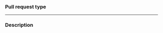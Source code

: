 <!--
IMPORTANT: Please read and follow instructions below on how to
open and submit your pull request.

REQUIRED STEPS:
1. Specify correct pull request type.
2. Write meaningful description.
3. Run `pnpm lint` and `pnpm test` in packages you changed and make sure they have no errors.
4. Add new tests (if needed) to cover new functionality.
5. Read checklist below.

CHECKLIST:
- Do you have a JIRA story for your pull request?
    - If yes, please format the PR title to match the `[XX-000]: description` pattern.
    - If no, please write your PR title using conventional commit rules.
- Does your change require a new version of the widget/module?
    - If yes, run `pnpm -w changelog` or update the `CHANGELOG.md` and bump the version manually.
    - If no, ignore.
- Do you have related PRs in other Mendix repositories?
    - If yes, please link all related pull requests in the description.
    - If no, ignore.
- Does your change touch XML, or is it a new feature or behavior?
    - If yes, if necessary, please create a PR with updates in the documentation (https://github.com/mendix/docs).
    - If no, ignore.
 - Is your change a bug fix or a new feature?
      - If yes, please add a description (last section in the template) of what should be tested and what steps are needed to test it.
     - If no, ignore.
-->

<!--
What type of changes does your PR introduce?
Uncomment relevant sections below by removing `<!--` at the beginning of the line.
-->

### **Pull request type**

<!-- No code changes (changes to documentation, CI, metadata, etc.)
<!---->

<!-- Dependency changes (any modification to dependencies in `package.json`)
<!---->

<!-- Refactoring (e.g. file rename, variable rename, etc.)
<!---->

<!-- Bug fix (non-breaking change which fixes an issue)
<!---->

<!-- New feature (non-breaking change which adds functionality)
<!---->

<!-- Breaking change (fix or feature that would cause existing functionality to change)
<!---->

<!-- Test related change (New E2E test, test automation, etc.)
<!---->

---

<!---
Describe your changes in detail.
Try to explain WHAT and WHY you change, fix or refactor.
-->

### **Description**

<!--
Please uncomment and fill in the following section
to describe which part of the package needs to be tested
and how it can be tested.
-->
<!--
### What should be covered while testing?
-->
